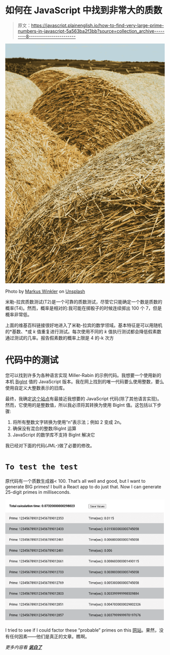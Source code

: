 # 如何在 JavaScript 中找到非常大的质数

> 原文：<https://javascript.plainenglish.io/how-to-find-very-large-prime-numbers-in-javascript-5a563ba2f3bb?source=collection_archive---------8----------------------->

![](img/7f816193abba27985da6a1320e0db302.png)

Photo by [Markus Winkler](https://unsplash.com/@markuswinkler?utm_source=medium&utm_medium=referral) on [Unsplash](https://unsplash.com?utm_source=medium&utm_medium=referral)

米勒-拉宾质数测试(T2)是一个可靠的质数测试，尽管它只能确定一个数是质数的概率(T4)。然而，概率是相对的:我可能在掷骰子的时候连续掷出 100 个 7，但是概率非常低。

上面的维基百科链接很好地进入了米勒-拉宾的数学领域。基本特征是可以用随机的*基数、*或 *k* 值重复进行测试。每次使用不同的 *k* 值执行测试都会降低假素数通过测试的几率。报告假素数的概率上限是 4 的-k 次方

# 代码中的测试

您可以找到许多为各种语言实现 Miller-Rabin 的示例代码。我想要一个使用新的本机 [BigInt](https://developer.mozilla.org/en-US/docs/Web/JavaScript/Reference/Global_Objects/BigInt) 值的 JavaScript 版本。我在网上找到的唯一代码要么使用整数，要么使用自定义大整数表示的旧库。

最终，我确定[这个站点](https://www.geeksforgeeks.org/primality-test-set-3-miller-rabin/)有最接近我想要的 JavaScript 代码(除了其他语言实现)。然而，它使用的是整数值，所以我必须将其转换为使用 BigInt 值。这包括以下步骤:

1.  将所有整数文字转换为使用“n”表示法；例如 2 变成 2n。
2.  确保没有混合的整数/BigInt 运算
3.  JavaScript 的数学库不支持 BigInt 解决它

我已经对下面的代码(JML-)做了必要的修改。

# `To test the test`

原代码有一个质数生成器< 100\. That’s all well and good, but I want to generate BIG primes! I built a React app to do just that. Now I can generate 25-digit primes in milliseconds.

![](img/e6e80e1a1629514bc3b9d4bde212c540.png)

I tried to see if I could factor these “probable” primes on this [网站](https://www.numberempire.com/numberfactorizer.php)。果然，没有任何因素——他们是真正的文章。瞧啊。

*更多内容看* [***说白了***](http://plainenglish.io/)
